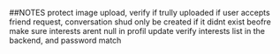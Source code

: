 ##NOTES
protect image upload, verify if trully uploaded
if user accepts friend request, conversation shud only be created  if it didnt exist beofre
make sure interests arent null in profil update
verify interests list in the backend, and password match